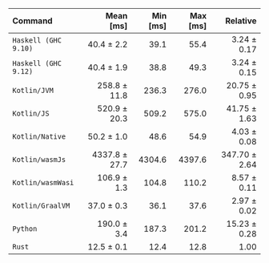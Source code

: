 | Command | Mean [ms] | Min [ms] | Max [ms] | Relative |
|:---|---:|---:|---:|---:|
| `Haskell (GHC 9.10)` | 40.4 ± 2.2 | 39.1 | 55.4 | 3.24 ± 0.17 |
| `Haskell (GHC 9.12)` | 40.4 ± 1.9 | 38.8 | 49.3 | 3.24 ± 0.15 |
| `Kotlin/JVM` | 258.8 ± 11.8 | 236.3 | 276.0 | 20.75 ± 0.95 |
| `Kotlin/JS` | 520.9 ± 20.3 | 509.2 | 575.0 | 41.75 ± 1.63 |
| `Kotlin/Native` | 50.2 ± 1.0 | 48.6 | 54.9 | 4.03 ± 0.08 |
| `Kotlin/wasmJs` | 4337.8 ± 27.7 | 4304.6 | 4397.6 | 347.70 ± 2.64 |
| `Kotlin/wasmWasi` | 106.9 ± 1.3 | 104.8 | 110.2 | 8.57 ± 0.11 |
| `Kotlin/GraalVM` | 37.0 ± 0.3 | 36.1 | 37.6 | 2.97 ± 0.02 |
| `Python` | 190.0 ± 3.4 | 187.3 | 201.2 | 15.23 ± 0.28 |
| `Rust` | 12.5 ± 0.1 | 12.4 | 12.8 | 1.00 |
